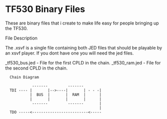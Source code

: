 TF530 Binary Files
==================

These are binary files that i create to make life easy for people bringing up the TF530.

File Description

The .xsvf is a single file containing both JED files that should be playable by an xsvf player. If you dont have one you will need the jed files.


<date>_tf530_bus.jed - File for the first CPLD in the chain.
<date>_tf530_ram.jed - File for the second CPLD in the chain.

~~~~
  Chain Diagram
  
            -------         -------        
  TDI ---- |       |-->----|       | - - -|
           |  BUS  |       |  RAM  |      |
           |       |       |       |      |
            -------         -------       |
                                          |
  TDO -----<-------------------------<-----
~~~~
